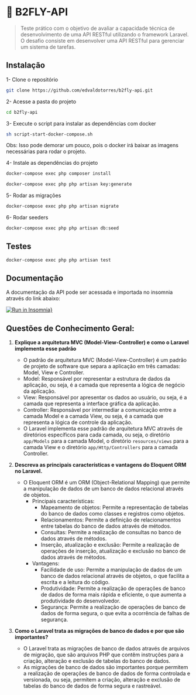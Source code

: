 # 🚀 B2FLY-API

> Teste prático com o objetivo de avaliar a capacidade técnica de desenvolvimento de uma API RESTful utilizando o framework Laravel. O desafio consiste em desenvolver uma API RESTful para gerenciar um sistema de tarefas.

## Instalação

1- Clone o repositório

```sh
git clone https://github.com/edvaldotorres/b2fly-api.git
```

2- Acesse a pasta do projeto

```sh
cd b2fly-api
```

3- Execute o script para instalar as dependências com docker

```sh
sh script-start-docker-compose.sh
```

Obs: Isso pode demorar um pouco, pois o docker irá baixar as imagens necessárias para rodar o projeto.

4- Instale as dependências do projeto

```sh
docker-compose exec php composer install
```

```sh
docker-compose exec php php artisan key:generate
```

5- Rodar as migrações

```sh
docker-compose exec php php artisan migrate
```

6- Rodar seeders

```sh
docker-compose exec php php artisan db:seed
```

## Testes

```sh
docker-compose exec php php artisan test
```

## Documentação

A documentação da API pode ser acessada e importada no insomnia através do link abaixo:

[![Run in Insomnia}](https://insomnia.rest/images/run.svg)](https://insomnia.rest/run/?label=b2fly-api&uri=https%3A%2F%2Fgithub.com%2Fedvaldotorres%2Fb2fly-api%2Fblob%2Fdevelop%2Fdocumets%2FInsomnia_2024-02-02.json)

## Questões de Conhecimento Geral:

1.  **Explique a arquitetura MVC (Model-View-Controller) e como o Laravel implementa esse padrão**

    - O padrão de arquitetura MVC (Model-View-Controller) é um padrão de projeto de software que separa a aplicação em três camadas: Model, View e Controller.
    - Model: Responsável por representar a estrutura de dados da aplicação, ou seja, é a camada que representa a lógica de negócio da aplicação.
    - View: Responsável por apresentar os dados ao usuário, ou seja, é a camada que representa a interface gráfica da aplicação.
    - Controller: Responsável por intermediar a comunicação entre a camada Model e a camada View, ou seja, é a camada que representa a lógica de controle da aplicação.
    - O Laravel implementa esse padrão de arquitetura MVC através de diretórios específicos para cada camada, ou seja, o diretório `app/Models` para a camada Model, o diretório `resources/views` para a camada View e o diretório `app/Http/Controllers` para a camada Controller.

2.  **Descreva as principais características e vantagens do Eloquent ORM no Laravel.**

    - O Eloquent ORM é um ORM (Object-Relational Mapping) que permite a manipulação de dados de um banco de dados relacional através de objetos.
      - Principais características:
        - Mapeamento de objetos: Permite a representação de tabelas do banco de dados como classes e registros como objetos.
        - Relacionamentos: Permite a definição de relacionamentos entre tabelas do banco de dados através de métodos.
        - Consultas: Permite a realização de consultas no banco de dados através de métodos.
        - Inserção, atualização e exclusão: Permite a realização de operações de inserção, atualização e exclusão no banco de dados através de métodos.
      - Vantagens:
        - Facilidade de uso: Permite a manipulação de dados de um banco de dados relacional através de objetos, o que facilita a escrita e a leitura do código.
        - Produtividade: Permite a realização de operações de banco de dados de forma mais rápida e eficiente, o que aumenta a produtividade do desenvolvedor.
        - Segurança: Permite a realização de operações de banco de dados de forma segura, o que evita a ocorrência de falhas de segurança.

3.  **Como o Laravel trata as migrações de banco de dados e por que são importantes?**

    - O Laravel trata as migrações de banco de dados através de arquivos de migração, que são arquivos PHP que contêm instruções para a criação, alteração e exclusão de tabelas do banco de dados.
    - As migrações de banco de dados são importantes porque permitem a realização de operações de banco de dados de forma controlada e versionada, ou seja, permitem a criação, alteração e exclusão de tabelas do banco de dados de forma segura e rastreável.
